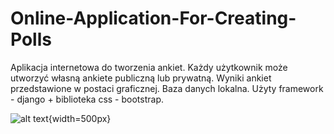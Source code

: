 # Online-Application-For-Creating-Polls
Aplikacja  internetowa do tworzenia ankiet. Każdy użytkownik może utworzyć własną ankiete publiczną lub prywatną. Wyniki ankiet przedstawione w postaci graficznej.
Baza danych lokalna. Użyty framework - django + biblioteka css - bootstrap.

![alt text](https://github.com/DzikiCzosnek99/Online-Application-For-Creating-Polls/blob/master/Baza.png?raw=true){width=500px}
